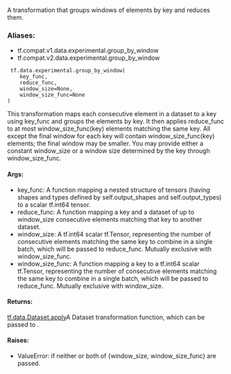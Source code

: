 A transformation that groups windows of elements by key and reduces them.
### Aliases:
- tf.compat.v1.data.experimental.group_by_window
- tf.compat.v2.data.experimental.group_by_window

```
 tf.data.experimental.group_by_window(
    key_func,
    reduce_func,
    window_size=None,
    window_size_func=None
)
```
This transformation maps each consecutive element in a dataset to a key using key_func and groups the elements by key. It then applies reduce_func to at most window_size_func(key) elements matching the same key. All except the final window for each key will contain window_size_func(key) elements; the final window may be smaller.
You may provide either a constant window_size or a window size determined by the key through window_size_func.
#### Args:
- key_func: A function mapping a nested structure of tensors (having shapes and types defined by self.output_shapes and self.output_types) to a scalar tf.int64 tensor.
- reduce_func: A function mapping a key and a dataset of up to window_size consecutive elements matching that key to another dataset.
- window_size: A tf.int64 scalar tf.Tensor, representing the number of consecutive elements matching the same key to combine in a single batch, which will be passed to reduce_func. Mutually exclusive with window_size_func.
- window_size_func: A function mapping a key to a tf.int64 scalar tf.Tensor, representing the number of consecutive elements matching the same key to combine in a single batch, which will be passed to reduce_func. Mutually exclusive with window_size.
#### Returns:
[tf.data.Dataset.apply](https://tensorflow.google.cn/api_docs/python/tf/data/Dataset#apply)A Dataset transformation function, which can be passed to .

#### Raises:
- ValueError: if neither or both of {window_size, window_size_func} are passed.
